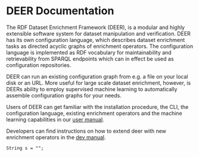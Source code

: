 # DEER Documentation

The RDF Dataset Enrichment Framework (DEER), is a modular and highly
extensible software system for dataset manipulation and verification.
DEER has its own configuration language, which describes dataset enrichment
tasks as directed acyclic graphs of enrichment operators.
The configuration language is implemented as RDF vocabulary for
maintainability and retrievability from SPARQL endpoints which can 
in effect be used as configuration repositories.

DEER can run an existing configuration graph from e.g. a file
on your local disk or an URL.
More useful for large scale dataset enrichment, however, is DEERs ability
to employ supervised machine learning to automatically assemble
configuration graphs for your needs.

Users of DEER can get familiar with the installation procedure, the CLI,
the configuration language, existing enrichment operators and the machine
learning capabilities in our [user manual](./user/).

Developers can find instructions on how to extend deer with new enrichment
operators in the [dev manual](./dev/).

```
String s = "";
``` 

